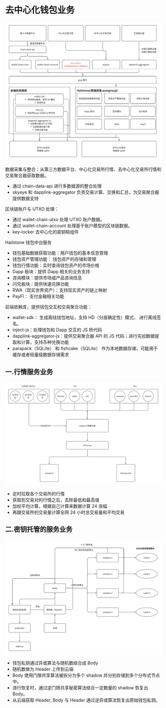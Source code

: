 # 去中心化钱包业务

![dapplink-wallet-5](images/dapplink-wallet-5.png)

数据采集与整合：从第三方数据平台、中心化交易所行情、去中心化交易所行情和交易聚合器获取数据。
- 通过 chain-data-api 进行多数据源的整合处理
- skyeye 和 dapplink-aggregator 负责交易计算、交换和汇总，为交易聚合器提供数据支持

区块链账户与 UTXO 处理：
- 通过 wallet-chain-utxo 处理 UTXO 账户数据。
- 通过 wallet-chain-account 处理基于账户模型的区块链数据。
- key-locker 去中心化的密钥柜组件

Hailstone 钱包中台服务
- 钱包基础数据获取功能：用户钱包的基本信息管理
- 钱包资产管理功能： 钱包资产的存储和管理
- 钱包行情功能：实时查询钱包资产的市场价格
- Dapp 板块：提供 Dapp 相关的业务支持
- 咨询模块：提供市场或产品咨询信息
- 闪兑板块：提供快速兑换功能
- RWA（现实世界资产）：支持现实资产的链上映射
- PayFI： 支付金融相关功能

前端依赖库，提供钱包交互和交易聚合功能：
- wallet-sdk： 生成离线钱包地址，支持 HD（分层确定性）模式， 进行离线签名。
- inject-js：处理钱包和 Dapp 交互的 JS 桥代码
- dapplink-aggregator-js：提供交易聚合器 API 的 JS 代码；进行先验数据提取和计算，支持币种兑换功能
- parapack（SQLite） 和 fishcake（SQLite） 作为本地数据存储，可能用于缓存或者轻量级数据存储需求

## 一.行情服务业务
![dapplink-wallet-6](images/dapplink-wallet-6.png)

- 定时拉取各个交易所的行情
- 获取到交易对的行情之后，去除最低和最高值
- 加权平均计算，根据自己计算来数据计算 24 涨幅
- 再跟交易所的交易量计算全网 24 小时总交易量和平均交易


## 二.密钥托管的服务业务
![dapplink-wallet-7](images/dapplink-wallet-7.png)

- 钱包私钥通过异或算法与随机数结合成 Body
- 随机数做为 Header 上传到云端
- Body 使用门限共享算法被拆分为多个 shadow 并分别存储到多个分布式节点中。
- 进行恢复时，通过逆门限共享秘密算法结合一定数量的 shadow 恢复出 Body。
- 从云端获取 Header, Body 与 Header 通过逆异或算法恢复出原始钱包私钥。
